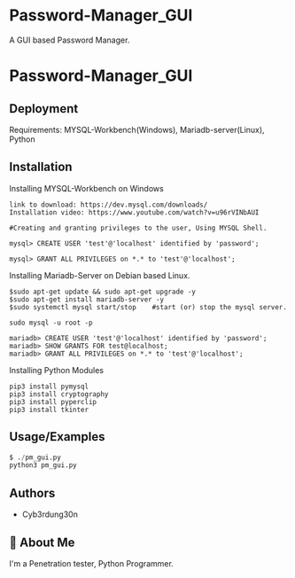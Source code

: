 # Password-Manager_GUI
A GUI based Password Manager.


# Password-Manager_GUI




## Deployment

Requirements:
MYSQL-Workbench(Windows), Mariadb-server(Linux), Python







## Installation

Installing MYSQL-Workbench on Windows

```
link to download: https://dev.mysql.com/downloads/ 
Installation video: https://www.youtube.com/watch?v=u96rVINbAUI
```
```
#Creating and granting privileges to the user, Using MYSQL Shell.

mysql> CREATE USER 'test'@'localhost' identified by 'password';

mysql> GRANT ALL PRIVILEGES on *.* to 'test'@'localhost';
```
Installing Mariadb-Server on Debian based Linux.

```
$sudo apt-get update && sudo apt-get upgrade -y
$sudo apt-get install mariadb-server -y
$sudo systemctl mysql start/stop    #start (or) stop the mysql server.
```
```
sudo mysql -u root -p

mariadb> CREATE USER 'test'@'localhost' identified by 'password';
mariadb> SHOW GRANTS FOR test@localhost;
mariadb> GRANT ALL PRIVILEGES on *.* to 'test'@'localhost';
```
Installing Python Modules
```
pip3 install pymysql
pip3 install cryptography
pip3 install pyperclip
pip3 install tkinter
```


## Usage/Examples

```python
$ ./pm_gui.py
python3 pm_gui.py
```


## Authors

- Cyb3rdung30n


## 🚀 About Me
I'm a Penetration tester, Python Programmer.


